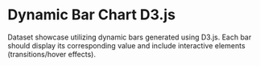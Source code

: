 # Dynamic Bar Chart D3.js
 Dataset showcase utilizing dynamic bars generated using D3.js. Each bar should display its corresponding value and include interactive elements (transitions/hover effects).
